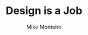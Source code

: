 --- 
title: Design is a Job 
layout: default 
author: Mike Monteiro
categories: book 
link: http://www.amazon.com/Design-Job-Mike-Monteiro/dp/1937557049/ref=sr_1_1?s=books&ie=UTF8&qid=1378925614&sr=1-1&keywords=design+is+a+job
image: http://ecx.images-amazon.com/images/I/21RZiSt7zeL._AA160_.jpg
---